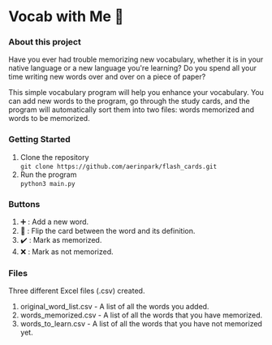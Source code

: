 # Vocab with Me 📖

### About this project

Have you ever had trouble memorizing new vocabulary, whether it is in your native language or a new language you're learning? Do you spend all your time writing new words over and over on a piece of paper?

This simple vocabulary program will help you enhance your vocabulary. You can add new words to the program, go through the study cards, and the program will automatically sort them into two files: words memorized and words to be memorized.

### Getting Started

1. Clone the repository<br>
   `git clone https://github.com/aerinpark/flash_cards.git `
2. Run the program<br>
   `python3 main.py`

### Buttons
1. ➕ : Add a new word.
2. 🔄 : Flip the card between the word and its definition.
3. ✔️ : Mark as memorized.
4. ❌ : Mark as not memorized.

### Files
Three different Excel files (.csv) created.
1. original_word_list.csv - A list of all the words you added.
2. words_memorized.csv - A list of all the words that you have memorized.
3. words_to_learn.csv - A list of all the words that you have not memorized yet. 
